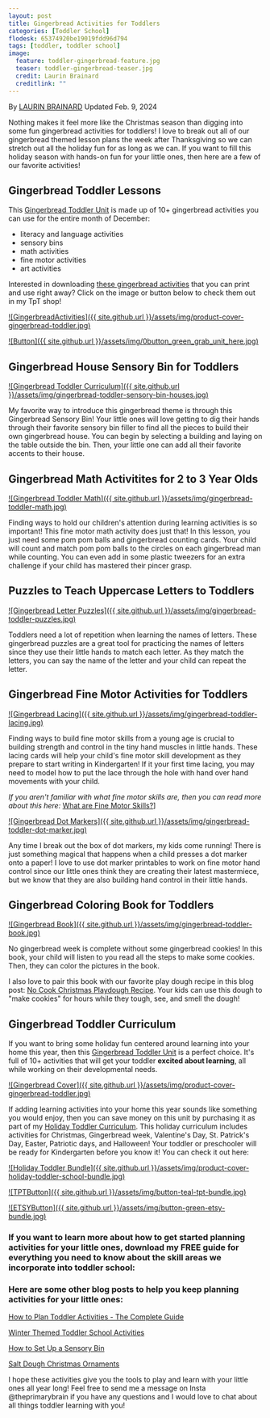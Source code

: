 ```yaml
---
layout: post
title: Gingerbread Activities for Toddlers
categories: [Toddler School]
flodesk: 65374920be19019fdd96d794
tags: [toddler, toddler school]
image:
  feature: toddler-gingerbread-feature.jpg
  teaser: toddler-gingerbread-teaser.jpg
  credit: Laurin Brainard
  creditlink: ""
---
```

By [LAURIN BRAINARD](https://theprimarybrain.com/menu/about/) Updated Feb. 9, 2024

Nothing makes it feel more like the Christmas season than digging into some fun gingerbread activities for toddlers! I love to break out all of our gingerbread themed lesson plans the week after Thanksgiving so we can stretch out all the holiday fun for as long as we can. If you want to fill this holiday season with hands-on fun for your little ones, then here are a few of our favorite activities! 

## Gingerbread Toddler Lessons
This [Gingerbread Toddler Unit](https://www.teacherspayteachers.com/Product/Gingerbread-Toddler-Lesson-Plans-Christmas-Preschool-Activities-Curriculum-8320868?utm_source=PB%20Blog&utm_campaign=Gingerbread%20Toddler%20Unit) is made up of 10+ gingerbread activities you can use for the entire month of December:
- literacy and language activities
- sensory bins 
- math activities
- fine motor activities
- art activities

Interested in downloading [these gingerbread activities](https://www.teacherspayteachers.com/Product/Gingerbread-Toddler-Lesson-Plans-Christmas-Preschool-Activities-Curriculum-8320868?utm_source=PB%20Blog&utm_campaign=Gingerbread%20Toddler%20Unit) that you can print and use right away?  Click on the image or button below to check them out in my TpT shop! 

[![GingerbreadActivities]({{ site.github.url }}/assets/img/product-cover-gingerbread-toddler.jpg)](https://www.teacherspayteachers.com/Product/Gingerbread-Toddler-Lesson-Plans-Christmas-Preschool-Activities-Curriculum-8320868?utm_source=PB%20Blog&utm_campaign=Gingerbread%20Toddler%20Unit)

[![Button]({{ site.github.url }}/assets/img/0button_green_grab_unit_here.jpg)](https://www.teacherspayteachers.com/Product/Gingerbread-Toddler-Lesson-Plans-Christmas-Preschool-Activities-Curriculum-8320868?utm_source=PB%20Blog&utm_campaign=Gingerbread%20Toddler%20Unit)

## Gingerbread House Sensory Bin for Toddlers

[![Gingerbread Toddler Curriculum]({{ site.github.url }}/assets/img/gingerbread-toddler-sensory-bin-houses.jpg)](https://www.teacherspayteachers.com/Product/Gingerbread-Toddler-Lesson-Plans-Christmas-Preschool-Activities-Curriculum-8320868?utm_source=PB%20Blog&utm_campaign=Gingerbread%20Toddler%20Unit)

My favorite way to introduce this gingerbread theme is through this Gingerbread Sensory Bin! Your little ones will love getting to dig their hands through their favorite sensory bin filler to find all the pieces to build their own gingerbread house. You can begin by selecting a building and laying on the table outside the bin. Then, your little one can add all their favorite accents to their house. 

## Gingerbread Math Activitites for 2 to 3 Year Olds

[![Gingerbread Toddler Math]({{ site.github.url }}/assets/img/gingerbread-toddler-math.jpg)](https://www.teacherspayteachers.com/Product/Gingerbread-Toddler-Lesson-Plans-Christmas-Preschool-Activities-Curriculum-8320868?utm_source=PB%20Blog&utm_campaign=Gingerbread%20Toddler%20Unit)

Finding ways to hold our children's attention during learning activities is so important! This fine motor math activity does just that! In this lesson, you just need some pom pom balls and gingerbread counting cards. Your child will count and match pom pom balls to the circles on each gingerbread man while counting. You can even add in some plastic tweezers for an extra challenge if your child has mastered their pincer grasp.

## Puzzles to Teach Uppercase Letters to Toddlers

[![Gingerbread Letter Puzzles]({{ site.github.url }}/assets/img/gingerbread-toddler-puzzles.jpg)](https://www.teacherspayteachers.com/Product/Gingerbread-Toddler-Lesson-Plans-Christmas-Preschool-Activities-Curriculum-8320868?utm_source=PB%20Blog&utm_campaign=Gingerbread%20Toddler%20Unit)

Toddlers need a lot of repetition when learning the names of letters. These gingerbread puzzles are a great tool for practicing the names of letters since they use their little hands to match each letter. As they match the letters, you can say the name of the letter and your child can repeat the letter. 

## Gingerbread Fine Motor Activities for Toddlers

[![Gingerbread Lacing]({{ site.github.url }}/assets/img/gingerbread-toddler-lacing.jpg)](https://www.teacherspayteachers.com/Product/Gingerbread-Toddler-Lesson-Plans-Christmas-Preschool-Activities-Curriculum-8320868?utm_source=PB%20Blog&utm_campaign=Gingerbread%20Toddler%20Unit)

Finding ways to build fine motor skills from a young age is crucial to building strength and control in the tiny hand muscles in little hands. These lacing cards will help your child's fine motor skill development as they prepare to start writing in Kindergarten! If it your first time lacing, you may need to model how to put the lace through the hole with hand over hand movements with your child.

_If you aren't familiar with what fine motor skills are, then you can read more about this here:_ [What are Fine Motor Skills?](https://theprimarybrain.com/fine%20motor%20skills/2024/01/25/What-Are-Fine-Motor-Skills/)]

[![Gingerbread Dot Markers]({{ site.github.url }}/assets/img/gingerbread-toddler-dot-marker.jpg)](https://www.teacherspayteachers.com/Product/Gingerbread-Toddler-Lesson-Plans-Christmas-Preschool-Activities-Curriculum-8320868?utm_source=PB%20Blog&utm_campaign=Gingerbread%20Toddler%20Unit)

Any time I break out the box of dot markers, my kids come running! There is just something magical that happens when a child presses a dot marker onto a paper! I love to use dot marker printables to work on fine motor hand control since our little ones think they are creating their latest mastermiece, but we know that they are also building hand control in their little hands.

## Gingerbread Coloring Book for Toddlers

[![Gingerbread Book]({{ site.github.url }}/assets/img/gingerbread-toddler-book.jpg)](https://www.teacherspayteachers.com/Product/Gingerbread-Toddler-Lesson-Plans-Christmas-Preschool-Activities-Curriculum-8320868?utm_source=PB%20Blog&utm_campaign=Gingerbread%20Toddler%20Unit)

No gingerbread week is complete without some gingerbread cookies! In this book, your child will listen to you read all the steps to make some cookies. Then, they can color the pictures in the book. 

I also love to pair this book with our favorite play dough recipe in this blog post: [No Cook Christmas Playdough Recipe](https://theprimarybrain.com/christmas/2018/12/11/Homemade-No-Bake-Christmas-Playdough/). Your kids can use this dough to "make cookies" for hours while they tough, see, and smell the dough!

## Gingerbread Toddler Curriculum

If you want to bring some holiday fun centered around learning into your home this year, then this [Gingerbread Toddler Unit](https://www.teacherspayteachers.com/Product/Gingerbread-Toddler-Lesson-Plans-Christmas-Preschool-Activities-Curriculum-8320868?utm_source=PB%20Blog&utm_campaign=Gingerbread%20Toddler%20Unit) is a perfect choice. It's full of 10+ activities that will get your toddler **excited about learning**, all while working on their developmental needs.

[![Gingerbread Cover]({{ site.github.url }}/assets/img/product-cover-gingerbread-toddler.jpg)](https://www.teacherspayteachers.com/Product/Gingerbread-Toddler-Lesson-Plans-Christmas-Preschool-Activities-Curriculum-8320868?utm_source=PB%20Blog&utm_campaign=Gingerbread%20Toddler%20Unit)

If adding learning activities into your home this year sounds like something you would enjoy, then you can save money on this unit by purchasing it as part of my [Holiday Toddler Curriculum](https://www.teacherspayteachers.com/Product/Holiday-Toddler-Activities-Homeschool-Preschool-Curriculum-and-Lesson-Plans-8705555?utm_source=PB%20Blog&utm_campaign=Holiday%20Toddler%20Bundle%20Upsell%20Valentine%20Post). This holiday curriculum includes activities for Christmas, Gingerbread week, Valentine's Day, St. Patrick's Day, Easter, Patriotic days, and Halloween! Your toddler or preschooler will be ready for Kindergarten before you know it! You can check it out here:

[![Holiday Toddler Bundle]({{ site.github.url }}/assets/img/product-cover-holiday-toddler-school-bundle.jpg)](https://www.teacherspayteachers.com/Product/Holiday-Toddler-Activities-Homeschool-Preschool-Curriculum-and-Lesson-Plans-8705555?utm_source=PB%20Blog&utm_campaign=Holiday%20Toddler%20Bundle%20Upsell%20Valentine%20Post)

[![TPTButton]({{ site.github.url }}/assets/img/button-teal-tpt-bundle.jpg)](https://www.teacherspayteachers.com/Product/Holiday-Toddler-Activities-Homeschool-Preschool-Curriculum-and-Lesson-Plans-8705555?utm_source=PB%20Blog&utm_campaign=Holiday%20Toddler%20Bundle%20Upsell%20Valentine%20Post)

[![ETSYButton]({{ site.github.url }}/assets/img/button-green-etsy-bundle.jpg)](https://theprimarybrain.etsy.com/listing/1452488678/holiday-toddler-school-bundle-homeschool)

### If you want to learn more about how to get started planning activities for your little ones, download my FREE guide for everything you need to know about the skill areas we incorporate into toddler school:

<div id="fd-form-65374920be19019fdd96d794"></div>
<script>
  window.fd('form', {
    formId: '65374920be19019fdd96d794',
    containerEl: '#fd-form-65374920be19019fdd96d794'
  });
</script>

### Here are some other blog posts to help you keep planning activities for your little ones:

[How to Plan Toddler Activities - The Complete Guide](https://theprimarybrain.com/toddler%20school/2023/10/24/Toddler-School-Planning-Guide)

[Winter Themed Toddler School Activities](https://theprimarybrain.com/toddler%20school/2022/01/19/Winter-Themed-Toddler-Activities/)

[How to Set Up a Sensory Bin](https://theprimarybrain.com/preschool/2023/03/31/Setting-Up-A-Sensory-Bin)

[Salt Dough Christmas Ornaments](https://theprimarybrain.com/christmas/2019/12/04/Salt-Dough-Christmas-Ornaments/)

I hope these activities give you the tools to play and learn with your little ones all year long! Feel free to send me a message on Insta @theprimarybrain if you have any questions and I would love to chat about all things toddler learning with you! 